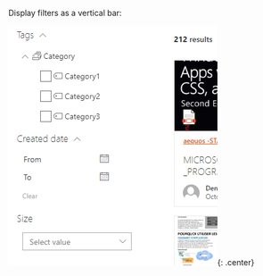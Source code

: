Display filters as a vertical bar:

!["Vertical"](../../../assets/webparts/data_filters/layouts/vertical_layout.png){: .center}